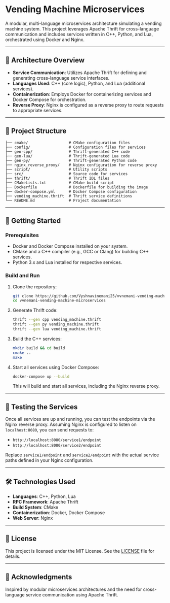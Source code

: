 # Vending Machine Microservices

A modular, multi-language microservices architecture simulating a vending machine system. This project leverages Apache Thrift for cross-language communication and includes services written in C++, Python, and Lua, orchestrated using Docker and Nginx.

---

## 🧩 Architecture Overview

- **Service Communication**: Utilizes Apache Thrift for defining and generating cross-language service interfaces.
- **Languages Used**: C++ (core logic), Python, and Lua (additional services).
- **Containerization**: Employs Docker for containerizing services and Docker Compose for orchestration.
- **Reverse Proxy**: Nginx is configured as a reverse proxy to route requests to appropriate services.

---

## 📁 Project Structure

```plaintext
├── cmake/                  # CMake configuration files
├── config/                 # Configuration files for services
├── gen-cpp/                # Thrift-generated C++ code
├── gen-lua/                # Thrift-generated Lua code
├── gen-py/                 # Thrift-generated Python code
├── nginx_reverse_proxy/    # Nginx configuration for reverse proxy
├── script/                 # Utility scripts
├── src/                    # Source code for services
├── thrift/                 # Thrift IDL files
├── CMakeLists.txt          # CMake build script
├── Dockerfile              # Dockerfile for building the image
├── docker-compose.yml      # Docker Compose configuration
├── vending_machine.thrift  # Thrift service definitions
└── README.md               # Project documentation
```

---

## 🚀 Getting Started

### Prerequisites

- Docker and Docker Compose installed on your system.
- CMake and a C++ compiler (e.g., GCC or Clang) for building C++ services.
- Python 3.x and Lua installed for respective services.

### Build and Run

1. Clone the repository:

    ```bash
    git clone https://github.com/Vyshnavinemani25/vvnemani-vending-machine-microservices.git
    cd vvnemani-vending-machine-microservices
    ```

2. Generate Thrift code:

    ```bash
    thrift --gen cpp vending_machine.thrift
    thrift --gen py vending_machine.thrift
    thrift --gen lua vending_machine.thrift
    ```

3. Build the C++ services:

    ```bash
    mkdir build && cd build
    cmake ..
    make
    ```

4. Start all services using Docker Compose:

    ```bash
    docker-compose up --build
    ```

    This will build and start all services, including the Nginx reverse proxy.

---

## 🧪 Testing the Services

Once all services are up and running, you can test the endpoints via the Nginx reverse proxy. Assuming Nginx is configured to listen on `localhost:8080`, you can send requests to:

- `http://localhost:8080/service1/endpoint`
- `http://localhost:8080/service2/endpoint`

Replace `service1/endpoint` and `service2/endpoint` with the actual service paths defined in your Nginx configuration.

---

## 🛠️ Technologies Used

- **Languages**: C++, Python, Lua
- **RPC Framework**: Apache Thrift
- **Build System**: CMake
- **Containerization**: Docker, Docker Compose
- **Web Server**: Nginx

---

## 📄 License

This project is licensed under the MIT License. See the [LICENSE](LICENSE) file for details.

---

## 🙌 Acknowledgments

Inspired by modular microservices architectures and the need for cross-language service communication using Apache Thrift.
